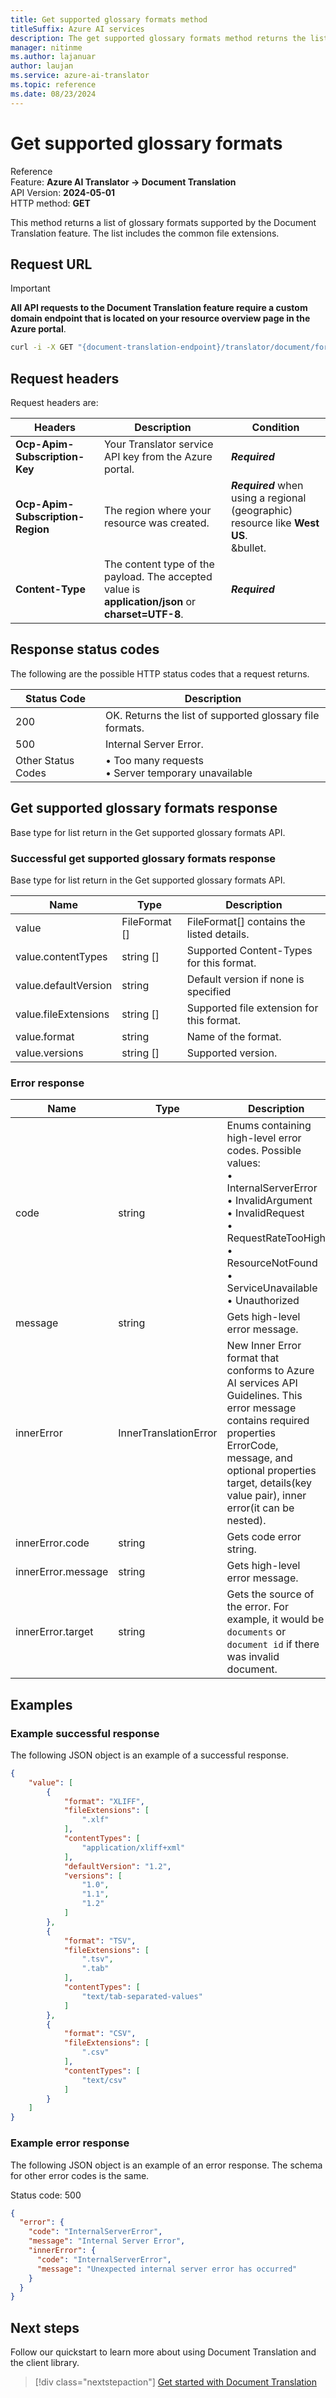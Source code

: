 ```yaml
---
title: Get supported glossary formats method
titleSuffix: Azure AI services
description: The get supported glossary formats method returns the list of supported glossary formats.
manager: nitinme
ms.author: lajanuar
author: laujan
ms.service: azure-ai-translator
ms.topic: reference
ms.date: 08/23/2024
---
```


# Get supported glossary formats

Reference</br>
Feature: **Azure AI Translator → Document Translation**</br>
API Version: **2024-05-01**</br>
HTTP method: **GET**

This method returns a list of glossary formats supported by the Document Translation feature. The list includes the common file extensions.

## Request URL

> [!IMPORTANT]
>
> **All API requests to the Document Translation feature require a custom domain endpoint that is located on your resource overview page in the Azure portal**.

```bash
curl -i -X GET "{document-translation-endpoint}/translator/document/formats?api-version={date}&type=glossary"
```

## Request headers

Request headers are:

|Headers|Description|Condition|
|--- |--- |---|
|**Ocp-Apim-Subscription-Key**|Your Translator service API key from the Azure portal.|***Required***|
|**Ocp-Apim-Subscription-Region**|The region where your resource was created. |***Required*** when using a regional (geographic) resource like **West US**.</br>&bullet.|
|**Content-Type**|The content type of the payload. The accepted value is **application/json** or **charset=UTF-8**.| ***Required***|



## Response status codes

The following are the possible HTTP status codes that a request returns.

|Status Code|Description|
|--- |--- |
|200|OK. Returns the list of supported glossary file formats.|
|500|Internal Server Error.|
|Other Status Codes|&bullet; Too many requests<br>&bullet; Server temporary unavailable|


## Get supported glossary formats response

Base type for list return in the Get supported glossary formats API.

### Successful get supported glossary formats response

Base type for list return in the Get supported glossary formats API.

|Name|Type|Description|
|--- |--- |--- |
|value|FileFormat []|FileFormat[] contains the listed details.|
|value.contentTypes|string []|Supported Content-Types for this format.|
|value.defaultVersion|string|Default version if none is specified|
|value.fileExtensions|string []| Supported file extension for this format.|
|value.format|string|Name of the format.|
|value.versions|string []| Supported version.|

### Error response

|Name|Type|Description|
|--- |--- |--- |
|code|string|Enums containing high-level error codes. Possible values:<br/>&bullet; InternalServerError<br>&bullet; InvalidArgument<br>&bullet; InvalidRequest<br>&bullet; RequestRateTooHigh<br>&bullet; ResourceNotFound<br>&bullet; ServiceUnavailable<br>&bullet; Unauthorized|
|message|string|Gets high-level error message.|
|innerError|InnerTranslationError|New Inner Error format that conforms to Azure AI services API Guidelines. This error message contains required properties ErrorCode, message, and optional properties target, details(key value pair), inner error(it can be nested).|
|innerError.code|string|Gets code error string.|
|innerError.message|string|Gets high-level error message.|
|innerError.target|string|Gets the source of the error. For example, it would be `documents` or `document id` if there was invalid document.|

## Examples

### Example successful response

The following JSON object is an example of a successful response.

```JSON
{
    "value": [
        {
            "format": "XLIFF",
            "fileExtensions": [
                ".xlf"
            ],
            "contentTypes": [
                "application/xliff+xml"
            ],
            "defaultVersion": "1.2",
            "versions": [
                "1.0",
                "1.1",
                "1.2"
            ]
        },
        {
            "format": "TSV",
            "fileExtensions": [
                ".tsv",
                ".tab"
            ],
            "contentTypes": [
                "text/tab-separated-values"
            ]
        },
        {
            "format": "CSV",
            "fileExtensions": [
                ".csv"
            ],
            "contentTypes": [
                "text/csv"
            ]
        }
    ]
}

```

### Example error response

The following JSON object is an example of an error response. The schema for other error codes is the same.

Status code: 500

```JSON
{
  "error": {
    "code": "InternalServerError",
    "message": "Internal Server Error",
    "innerError": {
      "code": "InternalServerError",
      "message": "Unexpected internal server error has occurred"
    }
  }
}
```

## Next steps

Follow our quickstart to learn more about using Document Translation and the client library.

> [!div class="nextstepaction"]
> [Get started with Document Translation](../how-to-guides/use-rest-api-programmatically.md)
